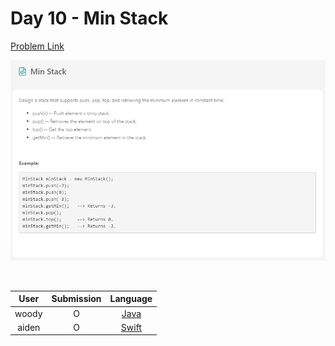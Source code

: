 # Day 10 - Min Stack

[Problem Link](https://leetcode.com/problems/min-stack/)

![10-min-stack](../images/10-min-stack.png)

<br>

User  | Submission | Language
:--:  | :--------: | :-----:
woody | O          | [Java](./woody.md)
aiden | O          | [Swift](./aiden.swift)